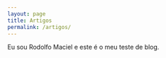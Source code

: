```yaml
---
layout: page
title: Artigos
permalink: /artigos/
---
```


Eu sou Rodolfo Maciel e este é o meu teste de blog.
